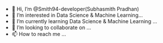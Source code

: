 - 👋 Hi, I’m @Smith94-developer(Subhasmith Pradhan)
- 👀 I’m interested in Data Science & Machine Learning...
- 🌱 I’m currently learning Data Science & Machine Learning ...
- 💞️ I’m looking to collaborate on ...
- 📫 How to reach me ...

<!---
Smith94-developer/Smith94-developer is a ✨ special ✨ repository because its `README.md` (this file) appears on your GitHub profile.
You can click the Preview link to take a look at your changes.
--->
